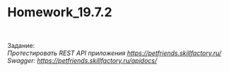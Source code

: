 # Homework_19.7.2
<br>

Задание:
<br>
*Протестировать REST API приложения https://petfriends.skillfactory.ru/*
<br>
*Swagger: https://petfriends.skillfactory.ru/apidocs/*

